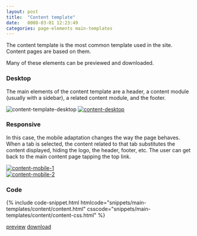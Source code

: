 ```yaml
---
layout: post
title:  "Content template"
date:   0008-03-01 12:23:49
categories: page-elements main-templates
---
```


The content template is the most common template used in the site. Content pages are based on them.

<div class="advice">
  <p class="advice_content">Many of these elements can be previewed and downloaded.</p>
</div>

### Desktop

The main elements of the content template are a header, a content module (usually with a sidebar),
a related content module, and the footer.


<div class="gallery">
  <img src="/gfw-style-guides/images/posts/main-templates/content-template/03-01-content-template-desktop.png" alt="content-template-desktop">
  <a href="/gfw-style-guides/images/posts/main-templates/content-template/03-02-content-desktop-full.jpg">
    <img src="/gfw-style-guides/images/posts/main-templates/content-template/03-02-content-desktop.png" alt="content-desktop">
  </a>
</div>


### Responsive

In this case, the mobile adaptation changes the way the page behaves. When a tab is selected, the content
related to that tab substitutes the content displayed, hiding the logo, the header, footer, etc. The user can
get back to the main content page tapping the top link.


<div class="gallery">
  <div class="image-container">
    <a href="/gfw-style-guides/images/posts/main-templates/content-template/03-03-content-mobile-1-full.jpg">
      <img src="/gfw-style-guides/images/posts/main-templates/content-template/03-03-content-mobile-1.png" alt="content-mobile-1">
    </a>
  </div>
  <div class="image-container">
    <a href="/gfw-style-guides/images/posts/main-templates/content-template/03-04-content-mobile-2-full.jpg">
      <img src="/gfw-style-guides/images/posts/main-templates/content-template/03-04-content-mobile-2.png" alt="content-mobile-2">
    </a>
  </div>
</div>

### Code

<div id="code-snippet-box1" class="code-snippet-box">
  {% include code-snippet.html htmlcode="snippets/main-templates/content/content.html" csscode="snippets/main-templates/content/content-css.html" %}
</div>

<a class="btn btn--preview" target="_blank" href="{{site.url}}gfw-style-guides/downloads/main-templates/content/index.html">preview</a>
<a class="btn btn--download" download="content-template.zip" href="{{site.url}}gfw-style-guides/downloads/main-templates/content/content.zip">download</a>
